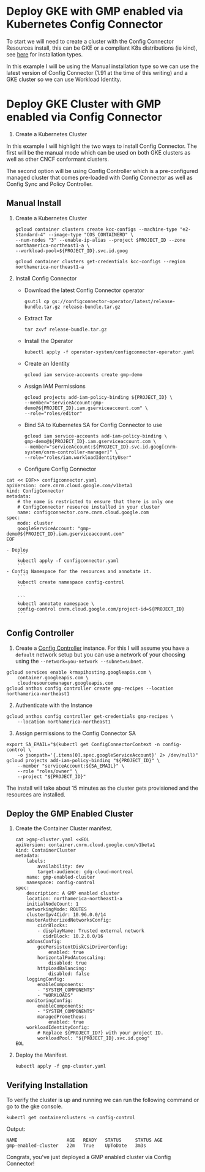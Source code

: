 # Deploy GKE with GMP enabled via Kubernetes Config Connector

To start we will need to create a cluster with the Config Connector Resources install, this can be GKE or a compliant K8s distributions (ie kind), see [here](https://cloud.google.com/config-connector/docs/concepts/installation-types) for installation types. 

In this example I will be using the Manual installation type so we can use the latest version of Config Connector (1.91 at the time of this writing) and a GKE cluster so we can use Workload Identity.

#  Deploy GKE Cluster with GMP enabled via Config Connector

1. Create a Kubernetes Cluster

In this example I will highlight the two ways to install Config Connector. The first will be the manual mode which can be used on both GKE clusters as well as other CNCF conformant clusters.

The second option will be using Config Controller which is a pre-configured managed cluster that comes pre-loaded with Config Connector as well as Config Sync and Policy Controller.

## Manual Install

1. Create a Kubernetes Cluster

    ```
    gcloud container clusters create kcc-configs --machine-type "e2-standard-4" --image-type "COS_CONTAINERD" \
    --num-nodes "3" --enable-ip-alias --project $PROJECT_ID --zone northamerica-northeast1-a \
    --workload-pool=${PROJECT_ID}.svc.id.goog
    ```

    ```
    gcloud container clusters get-credentials kcc-configs --region northamerica-northeast1-a
    ```
    
2. Install Config Connector

    - Download the latest Config Connector operator
        ```
        gsutil cp gs://configconnector-operator/latest/release-bundle.tar.gz release-bundle.tar.gz
        ```
    - Extract Tar
        ```
        tar zxvf release-bundle.tar.gz
        ```
    - Install the Operator
        ```
        kubectl apply -f operator-system/configconnector-operator.yaml
        ```
    - Create an Identity
        ```
        gcloud iam service-accounts create gmp-demo
        ```
    - Assign IAM Permissions
        ```
        gcloud projects add-iam-policy-binding ${PROJECT_ID} \
        --member="serviceAccount:gmp-demo@${PROJECT_ID}.iam.gserviceaccount.com" \
        --role="roles/editor"
        ```
    - Bind SA to Kubernetes SA for Config Connector to use
        ```
        gcloud iam service-accounts add-iam-policy-binding \
        gmp-demo@${PROJECT_ID}.iam.gserviceaccount.com \
        --member="serviceAccount:${PROJECT_ID}.svc.id.goog[cnrm-system/cnrm-controller-manager]" \
        --role="roles/iam.workloadIdentityUser"
        ```
    - Configure Config Connector

```
cat << EOF>> configconnector.yaml
apiVersion: core.cnrm.cloud.google.com/v1beta1
kind: ConfigConnector
metadata:
    # the name is restricted to ensure that there is only one
    # ConfigConnector resource installed in your cluster
    name: configconnector.core.cnrm.cloud.google.com
spec:
    mode: cluster
    googleServiceAccount: "gmp-demo@${PROJECT_ID}.iam.gserviceaccount.com"
EOF
```

    - Deploy
        ```
        kubectl apply -f configconnector.yaml
        ```
    - Config Namespace for the resources and annotate it.
        ```
        kubectl create namespace config-control
        ```

        ```
        kubectl annotate namespace \
        config-control cnrm.cloud.google.com/project-id=${PROJECT_ID}
        ```

## Config Controller
1. Create a [Config Controller](https://cloud.google.com/anthos-config-management/docs/concepts/config-controller-overview) instance. For this I will assume you have a `default` network  setup but you can use a network of your choosing using the `--network=you-network --subnet=subnet`.

```
gcloud services enable krmapihosting.googleapis.com \
    container.googleapis.com \
    cloudresourcemanager.googleapis.com
gcloud anthos config controller create gmp-recipes --location northamerica-northeast1
```

2. Authenticate with the Instance

```
gcloud anthos config controller get-credentials gmp-recipes \
    --location northamerica-northeast1
```

3. Assign permissions to the Config Connector SA
```
export SA_EMAIL="$(kubectl get ConfigConnectorContext -n config-control \
    -o jsonpath='{.items[0].spec.googleServiceAccount}' 2> /dev/null)"
gcloud projects add-iam-policy-binding "${PROJECT_ID}" \
    --member "serviceAccount:${SA_EMAIL}" \
    --role "roles/owner" \
    --project "${PROJECT_ID}"
```

The install will take about 15 minutes as the cluster gets provisioned and the resources are installed.

## Deploy the GMP Enabled Cluster

1. Create the Container Cluster manifest.

    ```
    cat >gmp-cluster.yaml <<EOL
    apiVersion: container.cnrm.cloud.google.com/v1beta1
    kind: ContainerCluster
    metadata:
        labels:
            availability: dev
            target-audience: gdg-cloud-montreal
        name: gmp-enabled-cluster
        namespace: config-control
    spec:
        description: A GMP enabled cluster
        location: northamerica-northeast1-a
        initialNodeCount: 1
        networkingMode: ROUTES
        clusterIpv4Cidr: 10.96.0.0/14
        masterAuthorizedNetworksConfig:
            cidrBlocks:
            - displayName: Trusted external network
              cidrBlock: 10.2.0.0/16
        addonsConfig:
            gcePersistentDiskCsiDriverConfig:
                enabled: true
            horizontalPodAutoscaling:
                disabled: true
            httpLoadBalancing:
                disabled: false
        loggingConfig:
            enableComponents:
            - "SYSTEM_COMPONENTS"
            - "WORKLOADS"
        monitoringConfig:
            enableComponents:
            - "SYSTEM_COMPONENTS"
            managedPrometheus:
                enabled: true
        workloadIdentityConfig:
            # Replace ${PROJECT_ID?} with your project ID.
            workloadPool: "${PROJECT_ID}.svc.id.goog"
    EOL
    ```

4. Deploy the Manifest.

    ```
    kubectl apply -f gmp-cluster.yaml
    ```

## Verifying Installation

To verify the cluster is up and running we can run the following command or go to the gke console.

```
kubectl get containerclusters -n config-control 
```
Output:
```
NAME                  AGE   READY   STATUS     STATUS AGE
gmp-enabled-cluster   22m   True    UpToDate   3m3s
```

Congrats, you've just deployed a GMP enabled cluster via Config Connector!
